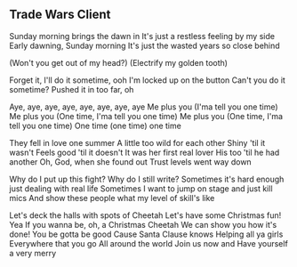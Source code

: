 ## Trade Wars Client

Sunday morning brings the dawn in
It's just a restless feeling by my side
Early dawning, Sunday morning
It's just the wasted years so close behind

(Won't you get out of my head?)
(Electrify my golden tooth)

Forget it, I'll do it sometime, ooh
I'm locked up on the button
Can't you do it sometime?
Pushed it in too far, oh

Aye, aye, aye, aye, aye, aye, aye, aye
Me plus you (I'ma tell you one time)
Me plus you (One time, I'ma tell you one time)
Me plus you (One time, I'ma tell you one time)
One time (one time) one time

They fell in love one summer
A little too wild for each other
Shiny 'til it wasn't
Feels good 'til it doesn't
It was her first real lover
His too 'til he had another
Oh, God, when she found out
Trust levels went way down

Why do I put up this fight?
Why do I still write?
Sometimes it's hard enough just dealing with real life
Sometimes I want to jump on stage and just kill mics
And show these people what my level of skill's like

Let's deck the halls with spots of Cheetah
Let's have some Christmas fun! Yea
If you wanna be, oh, a Christmas Cheetah
We can show you how it's done!
You be gotta be good
Cause Santa Clause knows
Helping all ya girls
Everywhere that you go
All around the world
Join us now and
Have yourself a very merry
